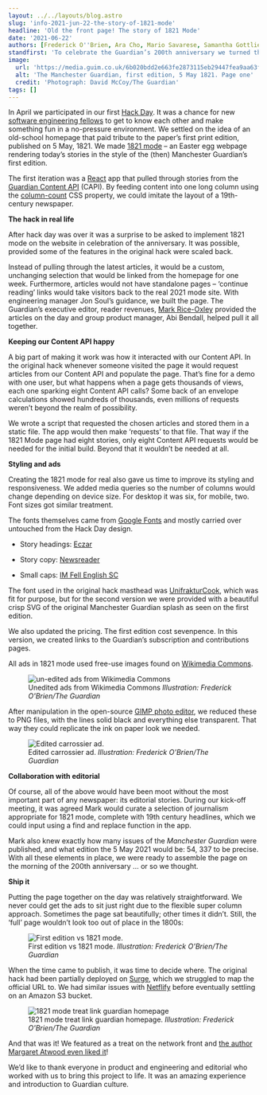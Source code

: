 ```yaml
---
layout: ../../layouts/blog.astro
slug: 'info-2021-jun-22-the-story-of-1821-mode'
headline: 'Old the front page! The story of 1821 Mode'
date: '2021-06-22'
authors: [Frederick O''Brien, Ara Cho, Mario Savarese, Samantha Gottlieb]
standfirst: 'To celebrate the Guardian’s 200th anniversary we turned the theguardian.com network front into its 19th-century ancestor. Here’s how we transformed the hack into reality using a selection of tools, some styling and creative thinking'
image:
  url: 'https://media.guim.co.uk/6b020bdd2e663fe2873115eb29447fea9aa63f62/391_0_13210_7925/13210.jpg'
  alt: 'The Manchester Guardian, first edition, 5 May 1821. Page one'
  credit: 'Photograph: David McCoy/The Guardian'
tags: []
---
```


In April we participated in our first [Hack Day](https://www.theguardian.com/info/2021/may/17/virtual-hack-day-april-2021). It was a chance for new [software engineering fellows](https://www.theguardian.com/info/series/digital-fellowship-scheme) to get to know each other and make something fun in a no-pressure environment. We settled on the idea of an old-school homepage that paid tribute to the paper’s first print edition, published on 5 May, 1821. We made [1821 mode](https://web.archive.org/web/20210506083228/https://1821-mode.theguardian.com/) – an Easter egg webpage rendering today’s stories in the style of the (then) Manchester Guardian’s first edition.

The first iteration was a [React](https://reactjs.org/docs/create-a-new-react-app.html) app that pulled through stories from the [Guardian Content API](https://open-platform.theguardian.com/) (CAPI). By feeding content into one long column using the [column-count](https://developer.mozilla.org/en-US/docs/Web/CSS/column-count) CSS property, we could imitate the layout of a 19th-century newspaper.

**The hack in real life**

After hack day was over it was a surprise to be asked to implement 1821 mode on the website in celebration of the anniversary. It was possible, provided some of the features in the original hack were scaled back.

Instead of pulling through the latest articles, it would be a custom, unchanging selection that would be linked from the homepage for one week. Furthermore, articles would not have standalone pages – ‘continue reading’ links would take visitors back to the real 2021 mode site. With engineering manager Jon Soul’s guidance, we built the page. The Guardian’s executive editor, reader revenues, [Mark Rice-Oxley](https://www.theguardian.com/profile/mark-rice-oxley) provided the articles on the day and group product manager, Abi Bendall, helped pull it all together.

**Keeping our Content API happy**

A big part of making it work was how it interacted with our Content API. In the original hack whenever someone visited the page it would request articles from our Content API and populate the page. That’s fine for a demo with one user, but what happens when a page gets thousands of views, each one sparking eight Content API calls? Some back of an envelope calculations showed hundreds of thousands, even millions of requests weren’t beyond the realm of possibility.

We wrote a script that requested the chosen articles and stored them in a static file. The app would then make ‘requests’ to that file. That way if the 1821 Mode page had eight stories, only eight Content API requests would be needed for the initial build. Beyond that it wouldn’t be needed at all.

**Styling and ads**

Creating the 1821 mode for real also gave us time to improve its styling and responsiveness. We added media queries so the number of columns would change depending on device size. For desktop it was six, for mobile, two. Font sizes got similar treatment.

The fonts themselves came from [Google Fonts](https://fonts.google.com/) and mostly carried over untouched from the Hack Day design.

*   Story headings: [Eczar](https://fonts.google.com/specimen/Eczar)
    
*   Story copy: [Newsreader](https://fonts.google.com/specimen/Newsreader)
    
*   Small caps: [IM Fell English SC](https://fonts.google.com/specimen/IM+Fell+English+SC)

The font used in the original hack masthead was [UnifrakturCook](https://fonts.google.com/specimen/UnifrakturCook), which was fit for purpose, but for the second version we were provided with a beautiful crisp SVG of the original Manchester Guardian splash as seen on the first edition.

We also updated the pricing. The first edition cost sevenpence. In this version, we created links to the Guardian’s subscription and contributions pages.

All ads in 1821 mode used free-use images found on [Wikimedia Commons](https://commons.wikimedia.org/wiki/Main_Page).


   <figure>
   <img alt="un-edited ads from Wikimedia Commons" src="https://i.guim.co.uk/img/media/4019bc3a5c9c9453beaf3bbfb9130db268ebac27/75_76_1345_962/master/1345.png?width=620&quality=45&auto=format&fit=max&dpr=2&s=6a144e7a71fa045418d74b1e1b15e010" loading="lazy" />
   <figcaption>
     Unedited ads from Wikimedia Commons
    <i>Illustration: Frederick O'Brien/The Guardian</i>
    </figcaption>
    </figure>

After manipulation in the open-source [GIMP photo editor](https://www.gimp.org/), we reduced these to PNG files, with the lines solid black and everything else transparent. That way they could replicate the ink on paper look we needed.


   <figure>
   <img alt="Edited carrossier ad." src="https://i.guim.co.uk/img/media/e4513b2ff95403d8ed9f3d1236238e7615ba81d9/0_9_621_621/master/621.png?width=620&quality=45&auto=format&fit=max&dpr=2&s=6251a874e4a346fb15a88bdf057594fd" loading="lazy" />
   <figcaption>
     Edited carrossier ad.
    <i>Illustration: Frederick O'Brien/The Guardian</i>
    </figcaption>
    </figure>

**Collaboration with editorial**

Of course, all of the above would have been moot without the most important part of any newspaper: its editorial stories. During our kick-off meeting, it was agreed Mark would curate a selection of journalism appropriate for 1821 mode, complete with 19th century headlines, which we could input using a find and replace function in the app.

Mark also knew exactly how many issues of the _Manchester Guardian_ were published, and what edition the 5 May 2021 would be: 54, 337 to be precise. With all these elements in place, we were ready to assemble the page on the morning of the 200th anniversary … or so we thought.

**Ship it**

Putting the page together on the day was relatively straightforward. We never could get the ads to sit just right due to the flexible super column approach. Sometimes the page sat beautifully; other times it didn’t. Still, the ‘full’ page wouldn’t look too out of place in the 1800s:


   <figure>
   <img alt="First edition vs 1821 mode." src="https://i.guim.co.uk/img/media/0aaa86e910c043cf149c0e6818f998907fa30d1d/0_50_1500_900/master/1500.jpg?width=620&quality=45&auto=format&fit=max&dpr=2&s=dc11d9b4acf4a58a834d0f83a2c1a5ef" loading="lazy" />
   <figcaption>
     First edition vs 1821 mode.
    <i>Illustration: Frederick O'Brien/The Guardian</i>
    </figcaption>
    </figure>

When the time came to publish, it was time to decide where. The original hack had been partially deployed on [Surge](https://surge.sh/), which we struggled to map the official URL to. We had similar issues with [Netflify](https://www.netlify.com/) before eventually settling on an Amazon S3 bucket.


   <figure>
   <img alt="1821 mode treat link guardian homepage" src="https://i.guim.co.uk/img/media/162b63f4faa21b6b74e4aa20953a5d76ff945f72/0_0_1500_450/master/1500.jpg?width=620&quality=45&auto=format&fit=max&dpr=2&s=b517188a90952aa49b323e274d6976ec" loading="lazy" />
   <figcaption>
     1821 mode treat link guardian homepage.
    <i>Illustration: Frederick O'Brien/The Guardian</i>
    </figcaption>
    </figure>

And that was it! We featured as a treat on the network front and [the author Margaret Atwood even liked it](https://twitter.com/MargaretAtwood/status/1390683375720189954)!

We’d like to thank everyone in product and engineering and editorial who worked with us to bring this project to life. It was an amazing experience and introduction to Guardian culture.
